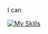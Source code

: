 I can

[![My Skills](https://skillicons.dev/icons?i=js,html,css,ts,vue,nuxt,tailwind,pinia,vite,md,react,next)](https://skillicons.dev)

